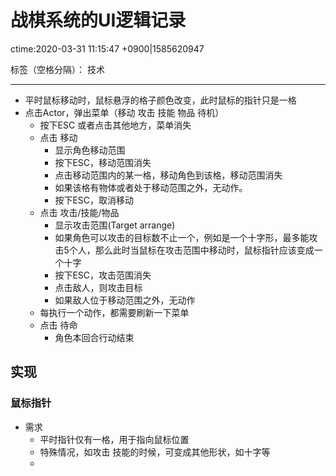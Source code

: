 # 战棋系统的UI逻辑记录
ctime:2020-03-31 11:15:47 +0900|1585620947

标签（空格分隔）： 技术

---

- 平时鼠标移动时，鼠标悬浮的格子颜色改变，此时鼠标的指针只是一格
- 点击Actor，弹出菜单（移动 攻击 技能 物品 待机）
  - 按下ESC 或者点击其他地方，菜单消失
  - 点击 移动
    - 显示角色移动范围
    - 按下ESC，移动范围消失
    - 点击移动范围内的某一格，移动角色到该格，移动范围消失
    - 如果该格有物体或者处于移动范围之外，无动作。
    - 按下ESC，取消移动
  - 点击 攻击/技能/物品
    - 显示攻击范围(Target arrange)
    - 如果角色可以攻击的目标数不止一个，例如是一个十字形，最多能攻击5个人，那么此时当鼠标在攻击范围中移动时，鼠标指针应该变成一个十字
    - 按下ESC，攻击范围消失
    - 点击敌人，则攻击目标
    - 如果敌人位于移动范围之外，无动作
  - 每执行一个动作，都需要刷新一下菜单
  - 点击 待命
    - 角色本回合行动结束 
  

## 实现
### 鼠标指针
- 需求
  - 平时指针仅有一格，用于指向鼠标位置
  - 特殊情况，如攻击 技能的时候，可变成其他形状，如十字等
  - 